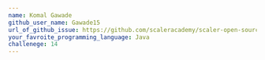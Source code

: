 ```yaml
---
name: Komal Gawade
github_user_name: Gawade15
url_of_github_issue: https://github.com/scaleracademy/scaler-open-source-september-challenge/issues/349
your_favroite_programming_language: Java
challenege: 14
---
```

